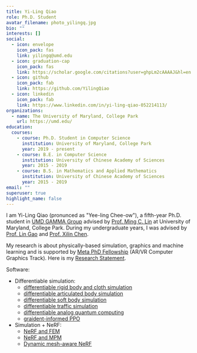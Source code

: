 ```yaml
---
title: Yi-Ling Qiao
role: Ph.D. Student
avatar_filename: photo_yilingq.jpg
bio: ""
interests: []
social:
  - icon: envelope
    icon_pack: fas
    link: yilingq@umd.edu
  - icon: graduation-cap
    icon_pack: fas
    link: https://scholar.google.com/citations?user=ghpLm2cAAAAJ&hl=en
  - icon: github
    icon_pack: fab
    link: https://github.com/YilingQiao
  - icon: linkedin
    icon_pack: fab
    link: https://www.linkedin.com/in/yi-ling-qiao-052214113/
organizations:
  - name: The University of Maryland, College Park
    url: https://umd.edu/
education:
  courses:
    - course: Ph.D. Student in Computer Science
      institution: University of Maryland, College Park
      year: 2019 - present
    - course: B.E. in Computer Science
      institution: University of Chinese Academy of Sciences
      year: 2015 - 2019
    - course: B.S. in Mathematics and Applied Mathematics
      institution: University of Chinese Academy of Sciences
      year: 2015 - 2019
email: ""
superuser: true
highlight_name: false
---
```

I am Yi-Ling Qiao (pronunced as "Yee-ling Chee-ow"), a fifth-year Ph.D. student in [UMD GAMMA Group](https://gamma.umd.edu/) advised by [Prof. Ming C. Lin](https://www.cs.umd.edu/~lin/) at University of Maryland, College Park. During my undergraduate years, I was advised by [Prof. Lin Gao](http://geometrylearning.com/lin/) and [Prof. Xilin Chen](https://people.ucas.ac.cn/~0004799?language=en).



My research is about physically-based simulation, graphics and machine learning and is supported by [Meta PhD Fellowship](https://research.facebook.com/blog/2023/4/announcing-the-2023-meta-research-phd-fellowship-award-winners/) (AR/VR Computer Graphics Track). Here is my [Research Statement](https://drive.google.com/file/d/1YyvnaUZosZhO9-4AkBYVas1sFKoMompT/view?usp=sharing).


Software:
+ Differentiable simulation: 
  - [differentiable rigid body and cloth simulation](https://github.com/YilingQiao/diffsim) 
  - [differentiable articulated body simulation](https://github.com/YilingQiao/diffarticulated) 
  - [differentiable soft body simulation](https://github.com/YilingQiao/diff_fem) 
  - [differentiable traffic simulation](https://github.com/SonSang/diff-hybrid-traffic-sim)
  - [differentiable analog quantum computing](https://github.com/YilingQiao/diffquantum)
  - [graident-informed PPO](https://github.com/SonSang/diff-hybrid-traffic-sim)
+ Simulation + NeRF: 
  - [NeRF and FEM](https://github.com/gaoalexander/neuphysics)
  - [NeRF and MPM](https://github.com/xuan-li/PAC-NeRF)
  - [Dynamic mesh-aware NeRF](https://github.com/YilingQiao/DMRF)


